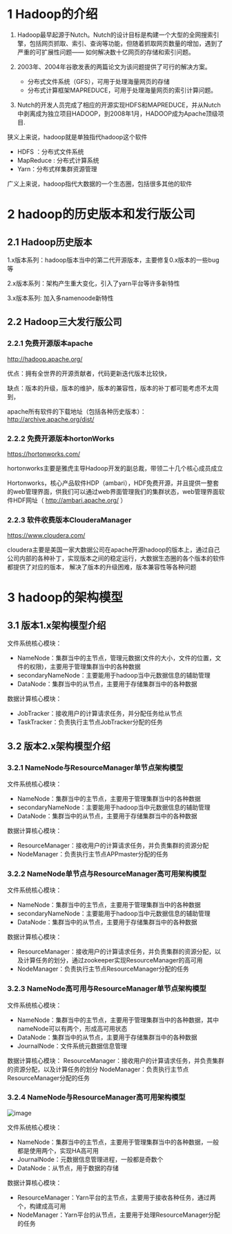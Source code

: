 # 1 Hadoop的介绍
1. Hadoop最早起源于Nutch。Nutch的设计目标是构建一个大型的全网搜索引擎，包括网页抓取、索引、查询等功能，但随着抓取网页数量的增加，遇到了严重的可扩展性问题—— 如何解决数十亿网页的存储和索引问题。

2. 2003年、2004年谷歌发表的两篇论文为该问题提供了可行的解决方案。
    - 分布式文件系统（GFS），可用于处理海量网页的存储
    - 分布式计算框架MAPREDUCE，可用于处理海量网页的索引计算问题。
3. Nutch的开发人员完成了相应的开源实现HDFS和MAPREDUCE，并从Nutch中剥离成为独立项目HADOOP，到2008年1月，HADOOP成为Apache顶级项目.

狭义上来说，hadoop就是单独指代hadoop这个软件
- HDFS ：分布式文件系统
- MapReduce : 分布式计算系统
- Yarn：分布式样集群资源管理

广义上来说，hadoop指代大数据的一个生态圈，包括很多其他的软件

# 2 hadoop的历史版本和发行版公司

## 2.1 Hadoop历史版本
1.x版本系列：hadoop版本当中的第二代开源版本，主要修复0.x版本的一些bug等

2.x版本系列：架构产生重大变化，引入了yarn平台等许多新特性

3.x版本系列: 加入多namenoode新特性

## 2.2 Hadoop三大发行版公司

### 2.2.1 免费开源版本apache
http://hadoop.apache.org/

优点：拥有全世界的开源贡献者，代码更新迭代版本比较快，

缺点：版本的升级，版本的维护，版本的兼容性，版本的补丁都可能考虑不太周到，

apache所有软件的下载地址（包括各种历史版本）： http://archive.apache.org/dist/

### 2.2.2 免费开源版本hortonWorks
https://hortonworks.com/

hortonworks主要是雅虎主导Hadoop开发的副总裁，带领二十几个核心成员成立

Hortonworks，核心产品软件HDP（ambari），HDF免费开源，并且提供一整套的web管理界面，供我们可以通过web界面管理我们的集群状态，web管理界面软件HDF网址（ http://ambari.apache.org/ ）

### 2.2.3 软件收费版本ClouderaManager
https://www.cloudera.com/

cloudera主要是美国一家大数据公司在apache开源hadoop的版本上，通过自己公司内部的各种补丁，实现版本之间的稳定运行，大数据生态圈的各个版本的软件都提供了对应的版本， 解决了版本的升级困难，版本兼容性等各种问题

# 3 hadoop的架构模型

## 3.1 版本1.x架构模型介绍
文件系统核心模块：
- NameNode：集群当中的主节点，管理元数据(文件的大小，文件的位置，文件的权限)，主要用于管理集群当中的各种数据
- secondaryNameNode：主要能用于hadoop当中元数据信息的辅助管理
- DataNode：集群当中的从节点，主要用于存储集群当中的各种数据

数据计算核心模块：
- JobTracker：接收用户的计算请求任务，并分配任务给从节点
- TaskTracker：负责执行主节点JobTracker分配的任务

## 3.2 版本2.x架构模型介绍

### 3.2.1 NameNode与ResourceManager单节点架构模型
文件系统核心模块：
- NameNode：集群当中的主节点，主要用于管理集群当中的各种数据
- secondaryNameNode：主要能用于hadoop当中元数据信息的辅助管理
- DataNode：集群当中的从节点，主要用于存储集群当中的各种数据

数据计算核心模块：
- ResourceManager：接收用户的计算请求任务，并负责集群的资源分配
- NodeManager：负责执行主节点APPmaster分配的任务

### 3.2.2 NameNode单节点与ResourceManager高可用架构模型
文件系统核心模块：
- NameNode：集群当中的主节点，主要用于管理集群当中的各种数据
- secondaryNameNode：主要能用于hadoop当中元数据信息的辅助管理
- DataNode：集群当中的从节点，主要用于存储集群当中的各种数据

数据计算核心模块：
- ResourceManager：接收用户的计算请求任务，并负责集群的资源分配，以及计算任务的划分，通过zookeeper实现ResourceManager的高可用
- NodeManager：负责执行主节点ResourceManager分配的任务

### 3.2.3 NameNode高可用与ResourceManager单节点架构模型
文件系统核心模块：
- NameNode：集群当中的主节点，主要用于管理集群当中的各种数据，其中nameNode可以有两个，形成高可用状态
- DataNode：集群当中的从节点，主要用于存储集群当中的各种数据
- JournalNode：文件系统元数据信息管理

数据计算核心模块：
ResourceManager：接收用户的计算请求任务，并负责集群的资源分配，以及计算任务的划分
NodeManager：负责执行主节点ResourceManager分配的任务

### 3.2.4 NameNode与ResourceManager高可用架构模型

![image](https://user-images.githubusercontent.com/75486726/178135687-3548bd9f-18af-4268-aad1-fbd0e5ba9951.png)

文件系统核心模块：
- NameNode：集群当中的主节点，主要用于管理集群当中的各种数据，一般都是使用两个，实现HA高可用
- JournalNode：元数据信息管理进程，一般都是奇数个
- DataNode：从节点，用于数据的存储

数据计算核心模块：
- ResourceManager：Yarn平台的主节点，主要用于接收各种任务，通过两个，构建成高可用
- NodeManager：Yarn平台的从节点，主要用于处理ResourceManager分配的任务
